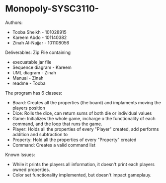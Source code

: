 # Monopoly-SYSC3110-
Authors:
 - Tooba Sheikh - 101028915
 - Kareem Abdo  - 101140382
 - Zinah Al-Najjar - 101108056

Deliverables: 
Zip Flie containing
 - execuatable jar file
 - Sequence diagram - Kareem
 - UML diagram - Zinah
 - Manual - Zinah
 - readme - Tooba

The program has 6 classes:
 - Board: Creates all the properties (the board) and implaments moving the players position
 - Dice: Rolls the dice, can return sums of both die or individual values
 - Game: Initializes the whole game, incharge o the functionality of each command, and the loop that runs the game.  
 - Player: Holds all the properties of every "Player" created, add performs addition and subtraction to 
 - Property: Hold all the properties of every "Property" created
 - Command: Creates a valid command list 

Known Issues:
 - While it prints the players all information, it doesn't print each players owned properties.
 - Color set functionality implemented, but doesn't impact gameplauy. 

